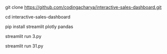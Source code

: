 git clone https://github.com/codingacharya/interactive-sales-dashboard.git

cd interactive-sales-dashboard

pip install streamlit plotly pandas

streamlit run 3.py

streamlit run 31.py

